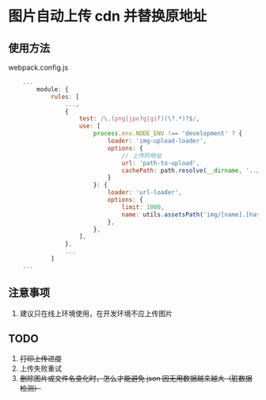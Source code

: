 # 图片自动上传 cdn 并替换原地址

## 使用方法

webpack.config.js

```javascript
	...
		module: {
			rules: [
				...,
				{
					test: /\.(png|jpe?g|gif)(\?.*)?$/,
					use: [
						process.env.NODE_ENV !== 'development' ? {
							loader: 'img-upload-loader',
							options: {
								// 上传的地址
								url: 'path-to-upload',
								cachePath: path.resolve(__dirname, '../../dist/prod')
							}
						}: {
							loader: 'url-loader',
							options: {
								limit: 1000,
								name: utils.assetsPath('img/[name].[hash:7].[ext]'),
							},
						},
					],
				},
				...
			]
	...
```

## 注意事项

1. 建议只在线上环境使用，在开发环境不应上传图片

## TODO

1. ~~打印上传进度~~
2. 上传失败重试
3. ~~删除图片或文件名变化时，怎么才能避免 json 因无用数据越来越大（脏数据检测）~~
